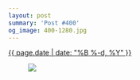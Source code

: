 ```yaml
---
layout: post
summary: 'Post #400'
og_image: 400-1280.jpg
---
```


<div class="post">
 <time>
  <a href="/400">
   {{ page.date | date: "%B %-d, %Y" }}
  </a>
 </time>
 <a href="/400">
  <figure data-taken="3/29/2015">
   <img sizes="(min-width: 700px) 50vw, calc(100vw - 2rem)" src="{{ site.assets_url }}/400-640.jpg" srcset="{{ site.assets_url }}/400-1280.jpg 1280w, {{ site.assets_url }}/400-960.jpg 960w, {{ site.assets_url }}/400-640.jpg 640w, {{ site.assets_url }}/400-320.jpg 320w"/>
  </figure>
 </a>
</div>
